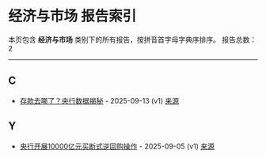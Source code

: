 # 经济与市场 报告索引

本页包含 **经济与市场** 类别下的所有报告，按拼音首字母字典序排序。
报告总数：2

---

## C

- [存款去哪了？央行数据揭秘](cun-kuan-qu-na-liao-yang-xing-shu-ju-jie-mi-2025-09-13--v1.md) - 2025-09-13 (v1) [来源](https://www.baidu.com/s?wd=%E5%AD%98%E6%AC%BE%E5%8E%BB%E5%93%AA%E4%BA%86%EF%BC%9F%E5%A4%AE%E8%A1%8C%E6%95%B0%E6%8D%AE%E6%8F%AD%E7%A7%98&sa=fyb_news&rsv_dl=fyb_news)

## Y

- [央行开展10000亿元买断式逆回购操作](yang-xing-kai-zhan-10000yi-yuan-mai-duan-shi-ni-hui-gou-cao-zuo-2025-09-05--v1.md) - 2025-09-05 (v1) [来源](https://www.baidu.com/s?wd=%E5%A4%AE%E8%A1%8C%E5%BC%80%E5%B1%9510000%E4%BA%BF%E5%85%83%E4%B9%B0%E6%96%AD%E5%BC%8F%E9%80%86%E5%9B%9E%E8%B4%AD%E6%93%8D%E4%BD%9C&sa=fyb_news&rsv_dl=fyb_news)
